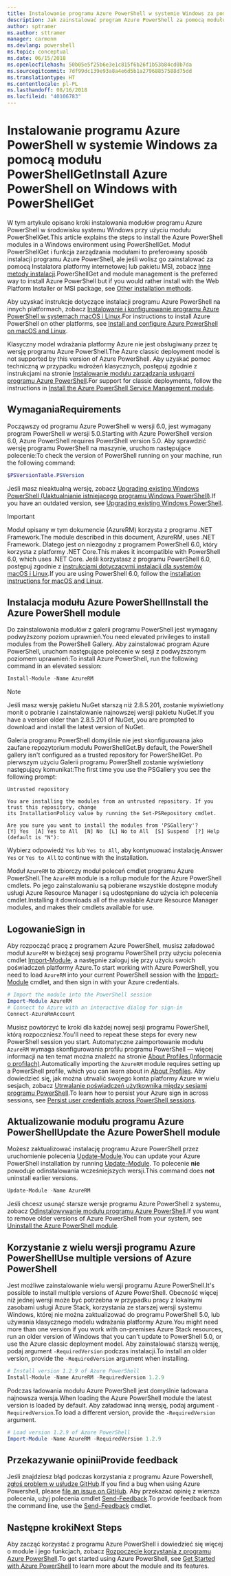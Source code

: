 ```yaml
---
title: Instalowanie programu Azure PowerShell w systemie Windows za pomocą modułu PowerShellGet
description: Jak zainstalować program Azure PowerShell za pomocą modułu PowerShellGet
author: sptramer
ms.author: sttramer
manager: carmonm
ms.devlang: powershell
ms.topic: conceptual
ms.date: 06/15/2018
ms.openlocfilehash: 50b05e5f25b6e3e1c815f6b26f1b53b84cd0b7da
ms.sourcegitcommit: 7df99dc139e93a8a4e6d5b1a27968857588d75dd
ms.translationtype: HT
ms.contentlocale: pl-PL
ms.lasthandoff: 08/16/2018
ms.locfileid: "40106783"
---
```

# <a name="install-azure-powershell-on-windows-with-powershellget"></a><span data-ttu-id="8dbea-103">Instalowanie programu Azure PowerShell w systemie Windows za pomocą modułu PowerShellGet</span><span class="sxs-lookup"><span data-stu-id="8dbea-103">Install Azure PowerShell on Windows with PowerShellGet</span></span>

<span data-ttu-id="8dbea-104">W tym artykule opisano kroki instalowania modułów programu Azure PowerShell w środowisku systemu Windows przy użyciu modułu PowerShellGet.</span><span class="sxs-lookup"><span data-stu-id="8dbea-104">This article explains the steps to install the Azure PowerShell modules in a Windows environment using PowerShellGet.</span></span> <span data-ttu-id="8dbea-105">Moduł PowerShellGet i funkcja zarządzania modułami to preferowany sposób instalacji programu Azure PowerShell, ale jeśli wolisz go zainstalować za pomocą Instalatora platformy internetowej lub pakietu MSI, zobacz [Inne metody instalacji](other-install.md).</span><span class="sxs-lookup"><span data-stu-id="8dbea-105">PowerShellGet and module management is the preferred way to install Azure PowerShell but if you would rather install with the Web Platform Installer or MSI package, see [Other installation methods](other-install.md).</span></span>

<span data-ttu-id="8dbea-106">Aby uzyskać instrukcje dotyczące instalacji programu Azure PowerShell na innych platformach, zobacz [Instalowanie i konfigurowanie programu Azure PowerShell w systemach macOS i Linux](install-azurermps-maclinux.md).</span><span class="sxs-lookup"><span data-stu-id="8dbea-106">For instructions to install Azure PowerShell on other platforms, see [Install and configure Azure PowerShell on macOS and Linux](install-azurermps-maclinux.md).</span></span>

<span data-ttu-id="8dbea-107">Klasyczny model wdrażania platformy Azure nie jest obsługiwany przez tę wersję programu Azure PowerShell.</span><span class="sxs-lookup"><span data-stu-id="8dbea-107">The Azure classic deployment model is not supported by this version of Azure PowerShell.</span></span> <span data-ttu-id="8dbea-108">Aby uzyskać pomoc techniczną w przypadku wdrożeń klasycznych, postępuj zgodnie z instrukcjami na stronie [Instalowanie modułu zarządzania usługami programu Azure PowerShell](/powershell/azure/servicemanagement/install-azure-ps).</span><span class="sxs-lookup"><span data-stu-id="8dbea-108">For support for classic deployments, follow the instructions in [Install the Azure PowerShell Service Management module](/powershell/azure/servicemanagement/install-azure-ps).</span></span>

## <a name="requirements"></a><span data-ttu-id="8dbea-109">Wymagania</span><span class="sxs-lookup"><span data-stu-id="8dbea-109">Requirements</span></span>

<span data-ttu-id="8dbea-110">Począwszy od programu Azure PowerShell w wersji 6.0, jest wymagany program PowerShell w wersji 5.0.</span><span class="sxs-lookup"><span data-stu-id="8dbea-110">Starting with Azure PowerShell version 6.0, Azure PowerShell requires PowerShell version 5.0.</span></span> <span data-ttu-id="8dbea-111">Aby sprawdzić wersję programu PowerShell na maszynie, uruchom następujące polecenie:</span><span class="sxs-lookup"><span data-stu-id="8dbea-111">To check the version of PowerShell running on your machine, run the following command:</span></span>

```powershell
$PSVersionTable.PSVersion
```

<span data-ttu-id="8dbea-112">Jeśli masz nieaktualną wersję, zobacz [Upgrading existing Windows PowerShell (Uaktualnianie istniejącego programu Windows PowerShell)](/powershell/scripting/setup/installing-windows-powershell?view=powershell-6#upgrading-existing-windows-powershell).</span><span class="sxs-lookup"><span data-stu-id="8dbea-112">If you have an outdated version, see [Upgrading existing Windows PowerShell](/powershell/scripting/setup/installing-windows-powershell?view=powershell-6#upgrading-existing-windows-powershell).</span></span>

> [!IMPORTANT]
> <span data-ttu-id="8dbea-113">Moduł opisany w tym dokumencie (AzureRM) korzysta z programu .NET Framework.</span><span class="sxs-lookup"><span data-stu-id="8dbea-113">The module described in this document, AzureRM, uses .NET Framework.</span></span> <span data-ttu-id="8dbea-114">Dlatego jest on niezgodny z programem PowerShell 6.0, który korzysta z platformy .NET Core.</span><span class="sxs-lookup"><span data-stu-id="8dbea-114">This makes it incompatible with PowerShell 6.0, which uses .NET Core.</span></span> <span data-ttu-id="8dbea-115">Jeśli korzystasz z programu PowerShell 6.0, postępuj zgodnie z [instrukcjami dotyczącymi instalacji dla systemów macOS i Linux](install-azurermps-maclinux.md).</span><span class="sxs-lookup"><span data-stu-id="8dbea-115">If you are using PowerShell 6.0, follow the [installation instructions for macOS and Linux](install-azurermps-maclinux.md).</span></span>

## <a name="install-the-azure-powershell-module"></a><span data-ttu-id="8dbea-116">Instalacja modułu Azure PowerShell</span><span class="sxs-lookup"><span data-stu-id="8dbea-116">Install the Azure PowerShell module</span></span>

<span data-ttu-id="8dbea-117">Do zainstalowania modułów z galerii programu PowerShell jest wymagany podwyższony poziom uprawnień.</span><span class="sxs-lookup"><span data-stu-id="8dbea-117">You need elevated privileges to install modules from the PowerShell Gallery.</span></span> <span data-ttu-id="8dbea-118">Aby zainstalować program Azure PowerShell, uruchom następujące polecenie w sesji z podwyższonym poziomem uprawnień:</span><span class="sxs-lookup"><span data-stu-id="8dbea-118">To install Azure PowerShell, run the following command in an elevated session:</span></span>

```powershell
Install-Module -Name AzureRM
```

> [!NOTE]
> <span data-ttu-id="8dbea-119">Jeśli masz wersję pakietu NuGet starszą niż 2.8.5.201, zostanie wyświetlony monit o pobranie i zainstalowanie najnowszej wersji pakietu NuGet.</span><span class="sxs-lookup"><span data-stu-id="8dbea-119">If you have a version older than 2.8.5.201 of NuGet, you are prompted to download and install the latest version of NuGet.</span></span>

<span data-ttu-id="8dbea-120">Galeria programu PowerShell domyślnie nie jest skonfigurowana jako zaufane repozytorium modułu PowerShellGet.</span><span class="sxs-lookup"><span data-stu-id="8dbea-120">By default, the PowerShell gallery isn't configured as a trusted repository for PowerShellGet.</span></span> <span data-ttu-id="8dbea-121">Po pierwszym użyciu Galerii programu PowerShell zostanie wyświetlony następujący komunikat:</span><span class="sxs-lookup"><span data-stu-id="8dbea-121">The first time you use the PSGallery you see the following prompt:</span></span>

```output
Untrusted repository

You are installing the modules from an untrusted repository. If you trust this repository, change
its InstallationPolicy value by running the Set-PSRepository cmdlet.

Are you sure you want to install the modules from 'PSGallery'?
[Y] Yes  [A] Yes to All  [N] No  [L] No to All  [S] Suspend  [?] Help (default is "N"):
```

<span data-ttu-id="8dbea-122">Wybierz odpowiedź `Yes` lub `Yes to All`, aby kontynuować instalację.</span><span class="sxs-lookup"><span data-stu-id="8dbea-122">Answer `Yes` or `Yes to All` to continue with the installation.</span></span>

<span data-ttu-id="8dbea-123">Moduł `AzureRM` to zbiorczy moduł poleceń cmdlet programu Azure PowerShell.</span><span class="sxs-lookup"><span data-stu-id="8dbea-123">The `AzureRM` module is a rollup module for the Azure PowerShell cmdlets.</span></span> <span data-ttu-id="8dbea-124">Po jego zainstalowaniu są pobierane wszystkie dostępne moduły usługi Azure Resource Manager i są udostępniane do użycia ich polecenia cmdlet.</span><span class="sxs-lookup"><span data-stu-id="8dbea-124">Installing it downloads all of the available Azure Resource Manager modules, and makes their cmdlets available for use.</span></span>

## <a name="sign-in"></a><span data-ttu-id="8dbea-125">Logowanie</span><span class="sxs-lookup"><span data-stu-id="8dbea-125">Sign in</span></span>

<span data-ttu-id="8dbea-126">Aby rozpocząć pracę z programem Azure PowerShell, musisz załadować moduł `AzureRM` w bieżącej sesji programu PowerShell przy użyciu polecenia cmdlet [Import-Module](/powershell/module/Microsoft.PowerShell.Core/Import-Module), a następnie zaloguj się przy użyciu swoich poświadczeń platformy Azure.</span><span class="sxs-lookup"><span data-stu-id="8dbea-126">To start working with Azure PowerShell, you need to load `AzureRM` into your current PowerShell session with the [Import-Module](/powershell/module/Microsoft.PowerShell.Core/Import-Module) cmdlet, and then sign in with your Azure credentials.</span></span>

```powershell
# Import the module into the PowerShell session
Import-Module AzureRM
# Connect to Azure with an interactive dialog for sign-in
Connect-AzureRmAccount
```

<span data-ttu-id="8dbea-127">Musisz powtórzyć te kroki dla każdej nowej sesji programu PowerShell, którą rozpoczniesz.</span><span class="sxs-lookup"><span data-stu-id="8dbea-127">You'll need to repeat these steps for every new PowerShell session you start.</span></span> <span data-ttu-id="8dbea-128">Automatyczne zaimportowanie modułu `AzureRM` wymaga skonfigurowania profilu programu PowerShell — więcej informacji na ten temat można znaleźć na stronie [About Profiles (Informacje o profilach)](/powershell/module/microsoft.powershell.core/about/about_profiles).</span><span class="sxs-lookup"><span data-stu-id="8dbea-128">Automatically importing the `AzureRM` module requires setting up a PowerShell profile, which you can learn about in [About Profiles](/powershell/module/microsoft.powershell.core/about/about_profiles).</span></span>
<span data-ttu-id="8dbea-129">Aby dowiedzieć się, jak można utrwalić swojego konta platformy Azure w wielu sesjach, zobacz [Utrwalanie poświadczeń użytkownika między sesjami programu PowerShell](context-persistence.md).</span><span class="sxs-lookup"><span data-stu-id="8dbea-129">To learn how to persist your Azure sign in across sessions, see [Persist user credentials across PowerShell sessions](context-persistence.md).</span></span>

## <a name="update-the-azure-powershell-module"></a><span data-ttu-id="8dbea-130">Aktualizowanie modułu programu Azure PowerShell</span><span class="sxs-lookup"><span data-stu-id="8dbea-130">Update the Azure PowerShell module</span></span>

<span data-ttu-id="8dbea-131">Możesz zaktualizować instalację programu Azure PowerShell przez uruchomienie polecenia [Update-Module](/powershell/module/powershellget/update-module).</span><span class="sxs-lookup"><span data-stu-id="8dbea-131">You can update your Azure PowerShell installation by running [Update-Module](/powershell/module/powershellget/update-module).</span></span> <span data-ttu-id="8dbea-132">To polecenie __nie__ powoduje odinstalowania wcześniejszych wersji.</span><span class="sxs-lookup"><span data-stu-id="8dbea-132">This command does __not__ uninstall earlier versions.</span></span>

```powershell
Update-Module -Name AzureRM
```

<span data-ttu-id="8dbea-133">Jeśli chcesz usunąć starsze wersje programu Azure PowerShell z systemu, zobacz [Odinstalowywanie modułu programu Azure PowerShell](uninstall-azurerm-ps.md).</span><span class="sxs-lookup"><span data-stu-id="8dbea-133">If you want to remove older versions of Azure PowerShell from your system, see [Uninstall the Azure PowerShell module](uninstall-azurerm-ps.md).</span></span>

## <a name="use-multiple-versions-of-azure-powershell"></a><span data-ttu-id="8dbea-134">Korzystanie z wielu wersji programu Azure PowerShell</span><span class="sxs-lookup"><span data-stu-id="8dbea-134">Use multiple versions of Azure PowerShell</span></span>

<span data-ttu-id="8dbea-135">Jest możliwe zainstalowanie wielu wersji programu Azure PowerShell.</span><span class="sxs-lookup"><span data-stu-id="8dbea-135">It's possible to install multiple versions of Azure PowerShell.</span></span> <span data-ttu-id="8dbea-136">Obecność więcej niż jednej wersji może być potrzebna w przypadku pracy z lokalnymi zasobami usługi Azure Stack, korzystania ze starszej wersji systemu Windows, której nie można zaktualizować do programu PowerShell 5.0, lub używania klasycznego modelu wdrażania platformy Azure.</span><span class="sxs-lookup"><span data-stu-id="8dbea-136">You might need more than one version if you work with on-premises Azure Stack resources, run an older version of Windows that you can't update to PowerShell 5.0, or use the Azure classic deployment model.</span></span> <span data-ttu-id="8dbea-137">Aby zainstalować starszą wersję, podaj argument `-RequiredVersion` podczas instalacji.</span><span class="sxs-lookup"><span data-stu-id="8dbea-137">To install an older version, provide the `-RequiredVersion` argument when installing.</span></span>

```powershell
# Install version 1.2.9 of Azure PowerShell
Install-Module -Name AzureRM -RequiredVersion 1.2.9
```

<span data-ttu-id="8dbea-138">Podczas ładowania modułu Azure PowerShell jest domyślnie ładowana najnowsza wersja.</span><span class="sxs-lookup"><span data-stu-id="8dbea-138">When loading the Azure PowerShell module the latest version is loaded by default.</span></span> <span data-ttu-id="8dbea-139">Aby załadować inną wersję, podaj argument `-RequiredVersion`.</span><span class="sxs-lookup"><span data-stu-id="8dbea-139">To load a different version, provide the `-RequiredVersion` argument.</span></span>

```powershell
# Load version 1.2.9 of Azure PowerShell
Import-Module -Name AzureRM -RequiredVersion 1.2.9
```

## <a name="provide-feedback"></a><span data-ttu-id="8dbea-140">Przekazywanie opinii</span><span class="sxs-lookup"><span data-stu-id="8dbea-140">Provide feedback</span></span>

<span data-ttu-id="8dbea-141">Jeśli znajdziesz błąd podczas korzystania z programu Azure Powershell, [zgłoś problem w usłudze GitHub](https://github.com/Azure/azure-powershell/issues).</span><span class="sxs-lookup"><span data-stu-id="8dbea-141">If you find a bug when using Azure Powershell, please [file an issue on GitHub](https://github.com/Azure/azure-powershell/issues).</span></span>
<span data-ttu-id="8dbea-142">Aby przekazać opinię z wiersza polecenia, użyj polecenia cmdlet [Send-Feedback](/powershell/module/azurerm.profile/send-feedback).</span><span class="sxs-lookup"><span data-stu-id="8dbea-142">To provide feedback from the command line, use the [Send-Feedback](/powershell/module/azurerm.profile/send-feedback) cmdlet.</span></span>

## <a name="next-steps"></a><span data-ttu-id="8dbea-143">Następne kroki</span><span class="sxs-lookup"><span data-stu-id="8dbea-143">Next Steps</span></span>

<span data-ttu-id="8dbea-144">Aby zacząć korzystać z programu Azure PowerShell i dowiedzieć się więcej o module i jego funkcjach, zobacz [Rozpoczęcie korzystania z programu Azure PowerShell](get-started-azureps.md).</span><span class="sxs-lookup"><span data-stu-id="8dbea-144">To get started using Azure PowerShell, see [Get Started with Azure PowerShell](get-started-azureps.md) to learn more about the module and its features.</span></span>